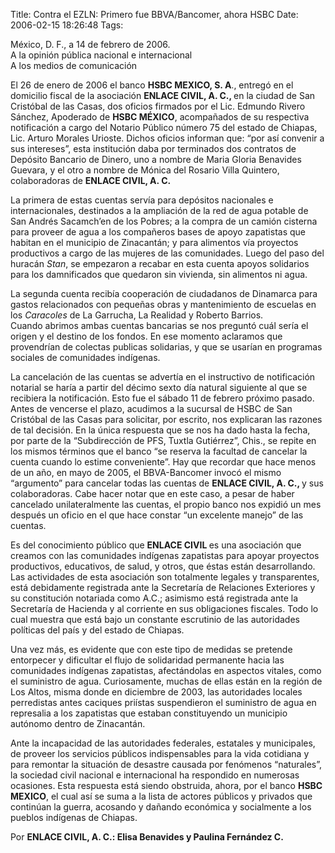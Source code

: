 Title: Contra el EZLN: Primero fue BBVA/Bancomer, ahora HSBC
Date: 2006-02-15 18:26:48
Tags: 

<p>México, D. F., a 14 de febrero de 2006.<br/>
A la opinión pública nacional e internacional<br/>
A los medios de comunicación</p>

<p>El 26 de enero de 2006 el banco <strong>HSBC MEXICO, S. A</strong>., entregó en el domicilio fiscal de la asociación <strong>ENLACE CIVIL, A. C., </strong>en la ciudad de San Cristóbal de las Casas, dos oficios firmados por el Lic. Edmundo Rivero Sánchez, Apoderado de <strong>HSBC MÉXICO</strong>, acompañados de su respectiva notificación a cargo del Notario Público número 75 del estado de Chiapas, Lic. Arturo Morales Urioste. Dichos oficios informan que: “por así convenir a sus intereses”, esta institución daba por terminados dos contratos de Depósito Bancario de Dinero, uno a nombre de Maria Gloria Benavides Guevara, y el otro a nombre de Mónica del Rosario Villa Quintero, colaboradoras de <strong>ENLACE CIVIL, A. C.</strong></p>

<p>La primera de estas cuentas servía para depósitos nacionales e internacionales, destinados a la ampliación de la red de agua potable de San Andrés Sacamch&#8217;en de los Pobres; a la compra de un camión cisterna para proveer de agua a los compañeros bases de apoyo zapatistas que habitan en el municipio de Zinacantán; y para alimentos vía proyectos productivos a cargo de las mujeres de las comunidades. Luego del paso del huracán <em>Stan</em>, se empezaron a recabar en esta cuenta apoyos solidarios para los damnificados que quedaron sin vivienda, sin alimentos ni agua.</p>

<p>La segunda cuenta recibía cooperación de ciudadanos de Dinamarca para gastos relacionados con pequeñas obras y mantenimiento de escuelas en los <em>Caracoles</em> de La Garrucha, La Realidad y Roberto Barrios.<br/>
Cuando abrimos ambas cuentas bancarias se nos preguntó cuál sería el origen y el destino de los fondos. En ese momento aclaramos que provendrían de colectas publicas solidarias, y que se usarían en programas sociales de comunidades indígenas.</p>

<p>La cancelación de las cuentas ­se advertía en el instructivo de notificación notarial­ se haría a partir del décimo sexto día natural siguiente al que se recibiera la notificación. Esto fue el sábado 11 de febrero próximo pasado. Antes de vencerse el plazo, acudimos a la sucursal de HSBC de San Cristóbal de las Casas para solicitar, por escrito, nos explicaran las razones de tal decisión. En la única respuesta que se nos ha dado hasta la fecha, por parte de la “Subdirección de PFS, Tuxtla Gutiérrez”, Chis.,  se repite en los mismos términos que el banco “se reserva la facultad de cancelar la cuenta cuando lo estime conveniente”. Hay que recordar que hace menos de un año, en mayo de 2005, el BBVA-Bancomer invocó el mismo “argumento” para cancelar todas las cuentas de <strong>ENLACE CIVIL, A. C., </strong>y sus colaboradoras. Cabe hacer notar que en este caso, a pesar de haber cancelado unilateralmente las cuentas, el propio banco nos expidió un mes después un oficio en el que hace constar “un excelente manejo” de las cuentas.</p>

<p>Es del conocimiento público que <strong>ENLACE CIVIL </strong>es una asociación que creamos con las comunidades indígenas zapatistas para apoyar proyectos productivos, educativos, de salud, y otros, que éstas están desarrollando. Las actividades de esta asociación son totalmente legales y transparentes, está debidamente registrada ante la Secretaría de Relaciones Exteriores y su constitución notariada como A.C.; asimismo está registrada ante la Secretaría de Hacienda y al corriente en sus obligaciones fiscales. Todo lo cual muestra que está bajo un constante escrutinio de las autoridades políticas del país y del estado de Chiapas.</p>

<p>Una vez más, es evidente que con este tipo de medidas se pretende entorpecer y dificultar el flujo de solidaridad permanente hacia las comunidades indígenas zapatistas, afectándolas en aspectos vitales, como el suministro de agua. Curiosamente, muchas de ellas están en la región de Los Altos, misma donde en diciembre de 2003, las autoridades locales perredistas ­antes caciques priístas­ suspendieron el suministro de agua en represalia a los zapatistas que estaban constituyendo un municipio autónomo dentro de Zinacantán.</p>

<p>Ante la incapacidad de las autoridades federales, estatales y municipales, de proveer los servicios públicos indispensables para la vida cotidiana y para remontar la situación de desastre causada por fenómenos “naturales”, la sociedad civil nacional e internacional ha respondido en numerosas ocasiones. Esta respuesta está siendo obstruida, ahora, por el banco <strong>HSBC MEXICO</strong>, el cual así se suma a la lista de actores públicos y privados que continúan la guerra, acosando y dañando económica y socialmente a los pueblos indígenas de Chiapas.</p>

<p>Por <strong>ENLACE CIVIL, A. C.: Elisa Benavides y Paulina Fernández C.</strong></p>
